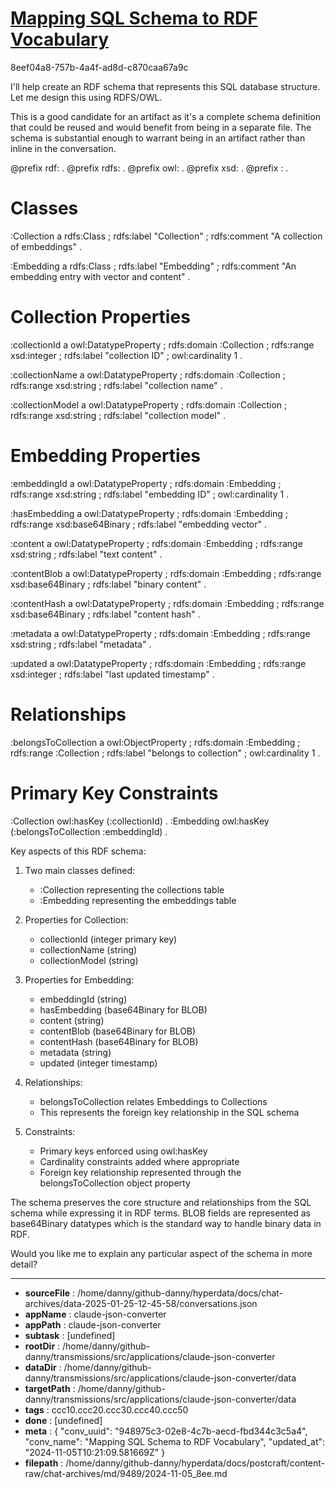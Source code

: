 # [Mapping SQL Schema to RDF Vocabulary](https://claude.ai/chat/948975c3-02e8-4c7b-aecd-fbd344c3c5a4)

8eef04a8-757b-4a4f-ad8d-c870caa67a9c

 I'll help create an RDF schema that represents this SQL database structure. Let me design this using RDFS/OWL.

<antThinking>This is a good candidate for an artifact as it's a complete schema definition that could be reused and would benefit from being in a separate file. The schema is substantial enough to warrant being in an artifact rather than inline in the conversation.</antThinking>

<antArtifact identifier="embeddings-schema" type="application/vnd.ant.code" language="turtle" title="RDF Schema for Embeddings Database">
@prefix rdf: <http://www.w3.org/1999/02/22-rdf-syntax-ns#> .
@prefix rdfs: <http://www.w3.org/2000/01/rdf-schema#> .
@prefix owl: <http://www.w3.org/2002/07/owl#> .
@prefix xsd: <http://www.w3.org/2001/XMLSchema#> .
@prefix : <http://example.org/embeddings#> .

# Classes
:Collection a rdfs:Class ;
    rdfs:label "Collection" ;
    rdfs:comment "A collection of embeddings" .

:Embedding a rdfs:Class ;
    rdfs:label "Embedding" ;
    rdfs:comment "An embedding entry with vector and content" .

# Collection Properties
:collectionId a owl:DatatypeProperty ;
    rdfs:domain :Collection ;
    rdfs:range xsd:integer ;
    rdfs:label "collection ID" ;
    owl:cardinality 1 .

:collectionName a owl:DatatypeProperty ;
    rdfs:domain :Collection ;
    rdfs:range xsd:string ;
    rdfs:label "collection name" .

:collectionModel a owl:DatatypeProperty ;
    rdfs:domain :Collection ;
    rdfs:range xsd:string ;
    rdfs:label "collection model" .

# Embedding Properties
:embeddingId a owl:DatatypeProperty ;
    rdfs:domain :Embedding ;
    rdfs:range xsd:string ;
    rdfs:label "embedding ID" ;
    owl:cardinality 1 .

:hasEmbedding a owl:DatatypeProperty ;
    rdfs:domain :Embedding ;
    rdfs:range xsd:base64Binary ;
    rdfs:label "embedding vector" .

:content a owl:DatatypeProperty ;
    rdfs:domain :Embedding ;
    rdfs:range xsd:string ;
    rdfs:label "text content" .

:contentBlob a owl:DatatypeProperty ;
    rdfs:domain :Embedding ;
    rdfs:range xsd:base64Binary ;
    rdfs:label "binary content" .

:contentHash a owl:DatatypeProperty ;
    rdfs:domain :Embedding ;
    rdfs:range xsd:base64Binary ;
    rdfs:label "content hash" .

:metadata a owl:DatatypeProperty ;
    rdfs:domain :Embedding ;
    rdfs:range xsd:string ;
    rdfs:label "metadata" .

:updated a owl:DatatypeProperty ;
    rdfs:domain :Embedding ;
    rdfs:range xsd:integer ;
    rdfs:label "last updated timestamp" .

# Relationships
:belongsToCollection a owl:ObjectProperty ;
    rdfs:domain :Embedding ;
    rdfs:range :Collection ;
    rdfs:label "belongs to collection" ;
    owl:cardinality 1 .

# Primary Key Constraints
:Collection owl:hasKey (:collectionId) .
:Embedding owl:hasKey (:belongsToCollection :embeddingId) .
</antArtifact>

Key aspects of this RDF schema:

1. Two main classes defined:
   - :Collection representing the collections table
   - :Embedding representing the embeddings table

2. Properties for Collection:
   - collectionId (integer primary key)
   - collectionName (string)
   - collectionModel (string)

3. Properties for Embedding:
   - embeddingId (string)
   - hasEmbedding (base64Binary for BLOB)
   - content (string)
   - contentBlob (base64Binary for BLOB)
   - contentHash (base64Binary for BLOB) 
   - metadata (string)
   - updated (integer timestamp)

4. Relationships:
   - belongsToCollection relates Embeddings to Collections
   - This represents the foreign key relationship in the SQL schema

5. Constraints:
   - Primary keys enforced using owl:hasKey
   - Cardinality constraints added where appropriate
   - Foreign key relationship represented through the belongsToCollection object property

The schema preserves the core structure and relationships from the SQL schema while expressing it in RDF terms. BLOB fields are represented as base64Binary datatypes which is the standard way to handle binary data in RDF.

Would you like me to explain any particular aspect of the schema in more detail?

---

* **sourceFile** : /home/danny/github-danny/hyperdata/docs/chat-archives/data-2025-01-25-12-45-58/conversations.json
* **appName** : claude-json-converter
* **appPath** : claude-json-converter
* **subtask** : [undefined]
* **rootDir** : /home/danny/github-danny/transmissions/src/applications/claude-json-converter
* **dataDir** : /home/danny/github-danny/transmissions/src/applications/claude-json-converter/data
* **targetPath** : /home/danny/github-danny/transmissions/src/applications/claude-json-converter/data
* **tags** : ccc10.ccc20.ccc30.ccc40.ccc50
* **done** : [undefined]
* **meta** : {
  "conv_uuid": "948975c3-02e8-4c7b-aecd-fbd344c3c5a4",
  "conv_name": "Mapping SQL Schema to RDF Vocabulary",
  "updated_at": "2024-11-05T10:21:09.581669Z"
}
* **filepath** : /home/danny/github-danny/hyperdata/docs/postcraft/content-raw/chat-archives/md/9489/2024-11-05_8ee.md